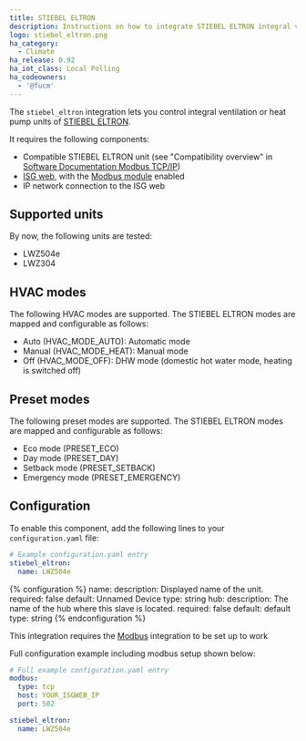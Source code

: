 ```yaml
---
title: STIEBEL ELTRON
description: Instructions on how to integrate STIEBEL ELTRON integral ventilation and heat pump units into Home Assistant.
logo: stiebel_eltron.png
ha_category:
  - Climate
ha_release: 0.92
ha_iot_class: Local Polling
ha_codeowners:
  - '@fucm'
---
```


The `stiebel_eltron` integration lets you control integral ventilation or heat pump units of [STIEBEL ELTRON](https://www.stiebel-eltron.com).

It requires the following components:

- Compatible STIEBEL ELTRON unit (see "Compatibility overview" in [Software Documentation Modbus TCP/IP](https://www.stiebel-eltron.ch/content/dam/ste/ch/de/downloads/kundenservice/smart-home/Modbus/Modbus%20Bedienungsanleitung.pdf))
- [ISG web](https://www.stiebel-eltron.com/en/home/products-solutions/renewables/controller_energymanagement/internet_servicegateway/isg_web.html), with the [Modbus module](https://www.stiebel-eltron.ch/de/home/service/smart-home/modbus.html) enabled
- IP network connection to the ISG web

## Supported units

By now, the following units are tested:

- LWZ504e
- LWZ304

## HVAC modes

The following HVAC modes are supported. The STIEBEL ELTRON modes are mapped and configurable as follows:

- Auto (HVAC_MODE_AUTO): Automatic mode
- Manual (HVAC_MODE_HEAT): Manual mode
- Off (HVAC_MODE_OFF): DHW mode (domestic hot water mode, heating is switched off)

## Preset modes

The following preset modes are supported. The STIEBEL ELTRON modes are mapped and configurable as follows:

- Eco mode (PRESET_ECO)
- Day mode (PRESET_DAY)
- Setback mode (PRESET_SETBACK)
- Emergency mode (PRESET_EMERGENCY)

## Configuration

To enable this component, add the following lines to your `configuration.yaml` file:

```yaml
# Example configuration.yaml entry
stiebel_eltron:
  name: LWZ504e
```

{% configuration %}
name:
  description: Displayed name of the unit.
  required: false
  default: Unnamed Device
  type: string
hub:
  description: The name of the hub where this slave is located.
  required: false
  default: default
  type: string
{% endconfiguration %}

<div class='note'>

This integration requires the [Modbus](/integrations/modbus/) integration to be set up to work

</div>

Full configuration example including modbus setup shown below:

```yaml
# Full example configuration.yaml entry
modbus:
  type: tcp
  host: YOUR_ISGWEB_IP
  port: 502

stiebel_eltron:
  name: LWZ504e
```
